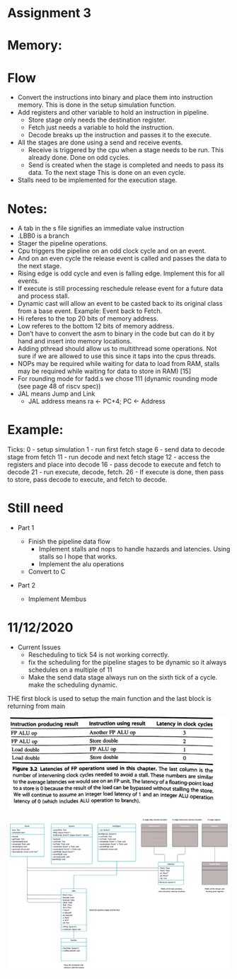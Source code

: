# Assignment 3

# Memory:

# Flow
- Convert the instructions into binary and place them into instruction memory. This is done in the setup simulation function.
- Add registers and other variable to hold an instruction in pipeline.
    - Store stage only needs the destination register.
    - Fetch just needs a variable to hold the instruction.
    - Decode breaks up the instruction and passes it to the execute.
- All the stages are done using a send and receive events.
    - Receive is triggered by the cpu when a stage needs to be run. This already done. Done on odd cycles.
    - Send is created when the stage is completed and needs to pass its data. To the next stage This is done on an even cycle.
- Stalls need to be implemented for the execution stage.

# Notes:
- A tab in the s file signifies an immediate value instruction
- .LBB0 is a branch
- Stager the pipeline operations.
- Cpu triggers the pipeline on an odd clock cycle and on an event.
- And on an even cycle the release event is called and passes the data to the next stage.
- Rising edge is odd cycle and even is falling edge. Implement this for all events.
- If execute is still processing reschedule release event for a future data and process stall.
- Dynamic cast will allow an event to be casted back to its original class from a base event. Example: Event back to Fetch.
- Hi  referes to the top 20 bits of memory address.
- Low referes to the bottom 12 bits of memory address.
- Don’t have to convert the asm to binary in the code but can do it by hand and insert into memory locations.
- Adding pthread should allow us to multithread some operations. Not sure if we are allowed to use this since it taps into the cpus threads.
- NOPs may be required while waiting for data to load from RAM, stalls may be required while waiting for data to store in RAM) [15]
- For rounding mode for fadd.s we chose 111 (dynamic rounding mode (see page 48 of riscv spec))
- JAL means Jump and Link
    - JAL address means ra <- PC+4; PC <- Address

# Example:
Ticks:
0 - setup simulation
1  - run first fetch stage
6 - send data to decode stage from fetch
11 - run decode and next fetch stage
12 - access the registers and place into decode
16 -  pass decode to execute and fetch to decode
21 - run execute, decode, fetch.
26  - If execute is done, then pass to store, pass decode to execute, and fetch to decode.


# Still need
- Part 1
    - Finish the pipeline data flow
        - Implement stalls and nops to handle hazards and latencies. Using stalls so I hope that works.
        - Implement the alu operations
    - Convert to C

- Part 2
    - Implement Membus

# 11/12/2020
- Current Issues
     - Rescheduling to tick 54 is not working correctly.
     - fix the scheduling for the pipeline stages to be dynamic so it always schedules on a multiple of 11
     - Make the send data stage always run on the sixth tick of a cycle. make the scheduling dynamic.


THE first block is used to setup the main function and the last block is returning from main

![](DataHazard.png)
![](uml.jpg)
